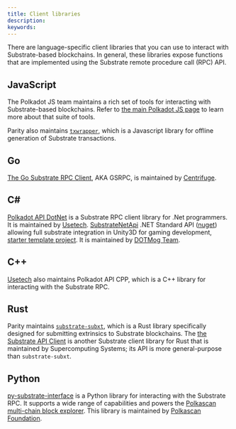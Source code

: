 ```yaml
---
title: Client libraries
description:
keywords:
---
```


There are language-specific client libraries that you can use to interact with Substrate-based blockchains.
In general, these libraries expose functions that are implemented using the Substrate remote procedure call (RPC) API.

## JavaScript

The Polkadot JS team maintains a rich set of tools for interacting with Substrate-based blockchains.
Refer to [the main Polkadot JS page](../polkadot-js) to learn more about that suite of tools.

Parity also maintains [`txwrapper`](https://github.com/paritytech/txwrapper), which is a Javascript
library for offline generation of Substrate transactions.

## Go

[The Go Substrate RPC Client](https://github.com/centrifuge/go-substrate-rpc-client/), AKA GSRPC, is
maintained by [Centrifuge](https://centrifuge.io/).

## C#

[Polkadot API DotNet](https://github.com/usetech-llc/polkadot_api_dotnet) is a Substrate RPC client
library for .Net programmers. It is maintained by [Usetech](https://usetech.com/blockchain/).
[SubstrateNetApi](https://github.com/dotmog/SubstrateNetApi) .NET Standard API ([nuget](https://www.nuget.org/packages/SubstrateNetApi)) allowing full substrate integration in Unity3D for gaming development, [starter template project](https://github.com/darkfriend77/Unity3DExample). It is maintained by [DOTMog Team](https://www.dotmog.com/).

## C++

[Usetech](https://usetech.com/blockchain/) also maintains Polkadot API CPP, which is a C++ library
for interacting with the Substrate RPC.

## Rust

Parity maintains [`substrate-subxt`](https://github.com/paritytech/substrate-subxt), which is a Rust
library specifically designed for submitting extrinsics to Substrate blockchains. The
[the Substrate API Client](https://github.com/scs/substrate-api-client) is another Substrate client
library for Rust that is maintained by Supercomputing Systems; its API is more general-purpose than
`substrate-subxt`.

## Python

[py-substrate-interface](https://github.com/polkascan/py-substrate-interface) is a Python
library for interacting with the Substrate RPC. It supports a wide range of capabilities and
powers the [Polkascan multi-chain block explorer](https://polkascan.io/). This library is
maintained by [Polkascan Foundation](https://polkascan.org/).
